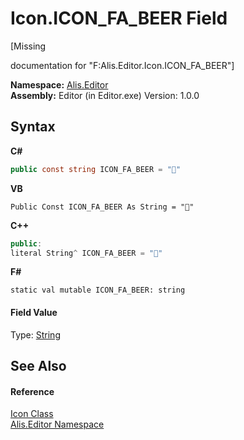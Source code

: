 # Icon.ICON_FA_BEER Field
 

\[Missing <summary> documentation for "F:Alis.Editor.Icon.ICON_FA_BEER"\]

**Namespace:**&nbsp;<a href="b150ade4-39de-a232-5f06-d3cdc1b2c538">Alis.Editor</a><br />**Assembly:**&nbsp;Editor (in Editor.exe) Version: 1.0.0

## Syntax

**C#**<br />
``` C#
public const string ICON_FA_BEER = ""
```

**VB**<br />
``` VB
Public Const ICON_FA_BEER As String = ""
```

**C++**<br />
``` C++
public:
literal String^ ICON_FA_BEER = ""
```

**F#**<br />
``` F#
static val mutable ICON_FA_BEER: string
```


#### Field Value
Type: <a href="https://docs.microsoft.com/dotnet/api/system.string" target="_blank">String</a>

## See Also


#### Reference
<a href="cc0f883c-67f8-f772-c6d7-a60b129f22a7">Icon Class</a><br /><a href="b150ade4-39de-a232-5f06-d3cdc1b2c538">Alis.Editor Namespace</a><br />